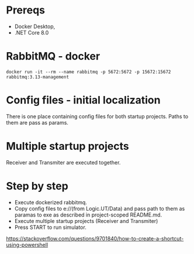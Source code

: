 # Prereqs
- Docker Desktop,
- .NET Core 8.0

# RabbitMQ - docker
```
docker run -it --rm --name rabbitmq -p 5672:5672 -p 15672:15672 rabbitmq:3.13-management
```
# Config files - initial localization
There is one place containing 
config files for both startup projects.
Paths to them are pass as params.

# Multiple startup projects
Receiver and Transmiter are executed together.

# Step by step
- Execute dockerized rabbitmq.
- Copy config files to e://(from Logic.UT/Data) and pass path to them as paramas to exe as described in project-scoped README.md.
- Execute multiple startup projects (Receiver and Transmiter)
- Press START to run simulator.

https://stackoverflow.com/questions/9701840/how-to-create-a-shortcut-using-powershell
